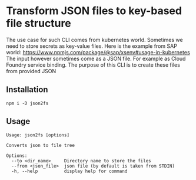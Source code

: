 # Transform JSON files to key-based file structure
The use case for such CLI comes from kubernetes world. Sometimes we need to store secrets as key-value files.
Here is the example from SAP world: https://www.npmjs.com/package/@sap/xsenv#usage-in-kubernetes
The input however sometimes come as a JSON file. For example as Cloud Foundry service binding.
The purpose of this CLI is to create these files from provided JSON

## Installation
```
npm i -D json2fs
```

## Usage
```
Usage: json2fs [options]

Converts json to file tree

Options:
  --to <dir_name>     Directory name to store the files
  --from <json_file>  json file (by default is taken from STDIN)
  -h, --help          display help for command
```